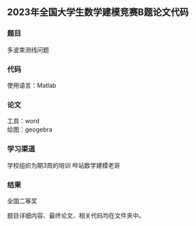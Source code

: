 ## 2023年全国大学生数学建模竞赛B题论文代码

### 题目
多波束测线问题

### 代码
使用语言：Matlab

### 论文
工具：word  
绘图：geogebra

### 学习渠道
学校组织为期3周的培训
哔站数学建模老哥

### 结果
全国二等奖

题目详细内容、最终论文、相关代码均在文件夹中。
